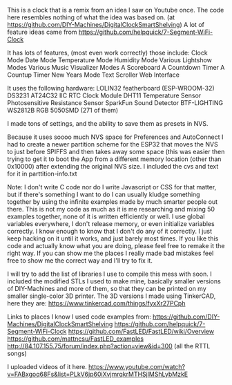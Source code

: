 This is a clock that is a remix from an idea I saw on Youtube once. The code here resembles nothing of what the idea was based on. (at https://github.com/DIY-Machines/DigitalClockSmartShelving)
A lot of feature ideas came from https://github.com/helpquick/7-Segment-WiFi-Clock

It has lots of features, (most even work correctly) those include:
Clock Mode
Date Mode
Temperature Mode
Humidity Mode
Various Lightshow Modes
Various Music Visualizer Modes
A Scoreboard
A Countdown Timer
A Countup Timer
New Years Mode
Text Scroller
Web Interface

It uses the following hardware:
LOLIN32 featherboard (ESP-WROOM-32)
DS3231 AT24C32 IIC RTC Clock Module
DHT11 Temperature Sensor
Photosensitive Resistance Sensor
SparkFun Sound Detector
BTF-LIGHTING WS2812B RGB 5050SMD (271 of them)

I made tons of settings, and the ability to save them as presets in NVS.

Because it uses soooo much NVS space for Preferences and AutoConnect I had to create a newer partition scheme for the ESP32 that moves the NVS to just before SPIFFS and then takes away some space (this was easier then trying to get it to boot the App from a different memory location (other than 0x10000) after extending the original NVS size. I included the cvs and text for it in parttition-info.txt

Note:
I don't write C code nor do I write Javascript or CSS for that matter, but if there's something I want to do I can usually kludge something together by using the infinite examples made by much smarter people out there.
This is not my code as much as it is me researching and mixing 50 examples together, none of it is written efficiently or well. I use global variables everywhere, I don't release memory, or even initialize variables correctly. I know enough to know that I don't do any of it correctly.
I just keep hacking on it until it works, and just barely most times.
If you like this code and actually know what you are doing, please feel free to remake it the right way.
If you can show me the places I really made bad mistakes feel free to show me the correct way and I'll try to fix it.

I will try to add the list of libraries I use to compile this mess with soon.
I included the modified STLs I used to make mine, basically smaller versions of DIY-Machines and more of them, so that they can be printed on my smaller single-color 3D printer.
The 3D versions I made using TinkerCAD, here they are: https://www.tinkercad.com/things/fyxXr27PCph

Links to places I know I used code examples from:
https://github.com/DIY-Machines/DigitalClockSmartShelving
https://github.com/helpquick/7-Segment-WiFi-Clock
https://github.com/FastLED/FastLED/wiki/Overview
https://github.com/mattncsu/FastLED_examples
http://84.107.155.75/forum/index.php?action=view&id=300  (all the RTTL songs)


I uploaded videos of it here.
https://www.youtube.com/watch?v=FABxgoq68Fs&list=PLkV6jp60iXvjmrqkrMTHSjlMShLybMzkE